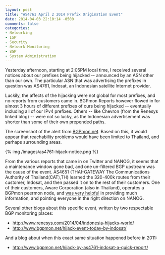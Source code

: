 ```yaml
---
layout: post
title: "AS4761 April 2 2014 Prefix Origination Event"
date: 2014-04-03 22:10:14 -0500
comments: false
categories: 
- Networking
- ISP
- Security
- Network Monitoring
- BGP
- System Administration
---
```

Yesterday afternoon, starting at 2:05PM local time, I received several notices about our prefixes being hijacked -- announced by an ASN other than our own. The particular ASN that was advertising the prefixes in question was AS4761, Indosat, an Indonesian satellite Internet provider.

Luckily, the affects of the hijacking were not global for most prefixes, and no reports from customers came in. BGPmon Reports however flowed in for almost 3 hours of different prefixes of ours being hijacked -- eventually including all of our IPv4 prefixes. Others -- like Chevron (from the Renesys linked blog) -- were not so lucky, as the Indonesian advertisement was shorter than some of their own prepended paths.

<!--more-->

The screenshot of the alert from [BGPmon.net](http://www.bgpmon.net/). Based on this, it would appear that reachability problems would have been limited to Thailand, and perhaps surrounding areas.

{% img /images/as4761-hijack-notice.png %}

From the various reports that came in on Twitter and NANOG, it seems that a maintenance window gone bad, and one un-filtered BGP upstream was the cause of the event. AS4651 (THAI-GATEWAY The Communications Authority of Thailand(CAT),TH) learned the 320-400k routes from their customer, Indosat, and then passed it on to the rest of their customers. One of their customers, Aware Corporation (also in Thailand), operates a BGPmon peermon node, and [was very helpful](http://mailman.nanog.org/pipermail/nanog/2014-April/065947.html) in providing much information, and pointing everyone in the right direction on NANOG.

Several other blogs about this specific event, written by two respectable BGP monitoring places:

*	http://www.renesys.com/2014/04/indonesia-hijacks-world/
*	http://www.bgpmon.net/hijack-event-today-by-indosat/

And a blog about when this exact same situation happened before in 2011:

*	http://www.bgpmon.net/hijack-by-as4761-indosat-a-quick-report/
